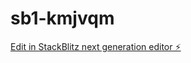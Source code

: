 # sb1-kmjvqm

[Edit in StackBlitz next generation editor ⚡️](https://stackblitz.com/~/github.com/gerag14/sb1-kmjvqm)
